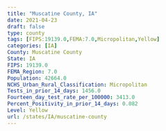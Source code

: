 ```yaml
---
title: "Muscatine County, IA"
date: 2021-04-23
draft: false
type: county
tags: [FIPS:19139.0,FEMA:7.0,Micropolitan,Yellow]
categories: [IA]
County: Muscatine County
State: IA
FIPS: 19139.0
FEMA_Region: 7.0
Population: 42664.0
NCHS_Urban_Rural_Classification: Micropolitan
Tests_in_prior_14_days: 1456.0
Fourteen_day_test_rate_per_100000: 3413.0
Percent_Positivity_in_prior_14_days: 0.082
Level: Yellow
url: /states/IA/muscatine-county
---
```



